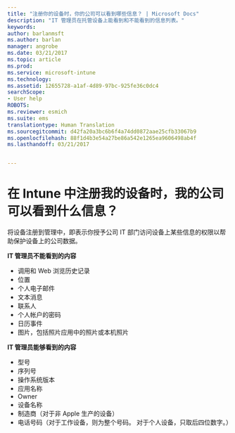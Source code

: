 ```yaml
---
title: "注册你的设备时，你的公司可以看到哪些信息？ | Microsoft Docs"
description: "IT 管理员在托管设备上能看到和不能看到的信息列表。"
keywords: 
author: barlanmsft
ms.author: barlan
manager: angrobe
ms.date: 03/21/2017
ms.topic: article
ms.prod: 
ms.service: microsoft-intune
ms.technology: 
ms.assetid: 12655728-a1af-4d89-97bc-925fe36c0dc4
searchScope:
- User help
ROBOTS: 
ms.reviewer: esmich
ms.suite: ems
translationtype: Human Translation
ms.sourcegitcommit: d42fa20a3bc6b6f4a74dd0872aae25cfb33067b9
ms.openlocfilehash: 88f1d4b3e54a27be86a542e1265ea9606498ab4f
ms.lasthandoff: 03/21/2017


---
```


# <a name="what-information-can-my-company-see-when-i-enroll-my-device-in-intune"></a>在 Intune 中注册我的设备时，我的公司可以看到什么信息？

将设备注册到管理中，即表示你授予公司 IT 部门访问设备上某些信息的权限以帮助保护设备上的公司数据。

**IT 管理员不能看到的内容**

- 调用和 Web 浏览历史记录
-    位置
- 个人电子邮件
- 文本消息
- 联系人
-    个人帐户的密码
- 日历事件
- 图片，包括照片应用中的照片或本机照片

**IT 管理员能够看到的内容**

-   型号
-   序列号
-   操作系统版本
-   应用名称
-   Owner
-   设备名称
-   制造商（对于非 Apple 生产的设备）
-   电话号码（对于工作设备，则为整个号码。 对于个人设备，只取后四位数字。）

